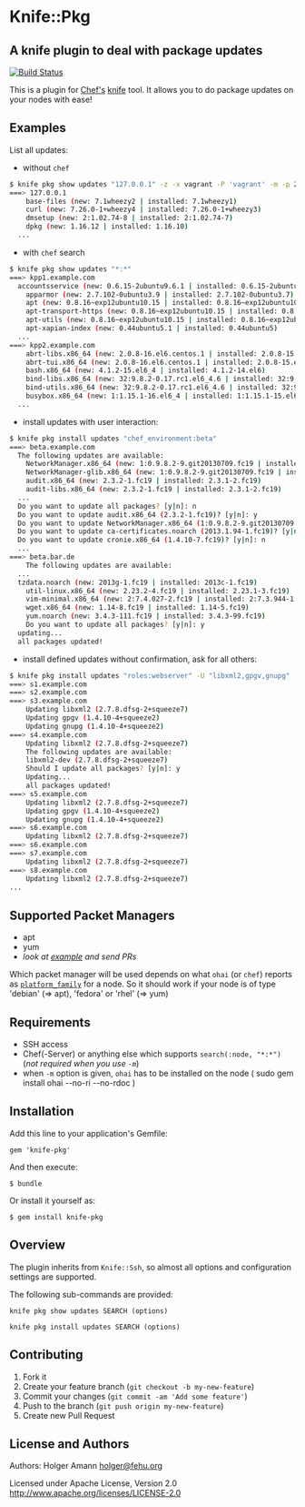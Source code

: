 # Knife::Pkg

## A knife plugin to deal with package updates

[![Build Status](https://travis-ci.org/hamann/knife-pkg.png?branch=master)](https://travis-ci.org/hamann/knife-pkg)

This is a plugin for [Chef's](http://www.opscode.com/chef) [knife](http://docs.opscode.com/knife.html) tool. It allows you to do package updates on your nodes with ease!


## Examples

List all updates:

 - without `chef`

```sh
$ knife pkg show updates "127.0.0.1" -z -x vagrant -P 'vagrant' -m -p 2222
===> 127.0.0.1
	base-files (new: 7.1wheezy2 | installed: 7.1wheezy1)
	curl (new: 7.26.0-1+wheezy4 | installed: 7.26.0-1+wheezy3)
	dmsetup (new: 2:1.02.74-8 | installed: 2:1.02.74-7)
	dpkg (new: 1.16.12 | installed: 1.16.10)
  ...
```

  - with `chef` search

```sh
$ knife pkg show updates "*:*"
===> kpp1.example.com
  accountsservice (new: 0.6.15-2ubuntu9.6.1 | installed: 0.6.15-2ubuntu9.6)
	apparmor (new: 2.7.102-0ubuntu3.9 | installed: 2.7.102-0ubuntu3.7)
	apt (new: 0.8.16~exp12ubuntu10.15 | installed: 0.8.16~exp12ubuntu10.10)
	apt-transport-https (new: 0.8.16~exp12ubuntu10.15 | installed: 0.8.16~exp12ubuntu10.10)
	apt-utils (new: 0.8.16~exp12ubuntu10.15 | installed: 0.8.16~exp12ubuntu10.10)
	apt-xapian-index (new: 0.44ubuntu5.1 | installed: 0.44ubuntu5)
  ...
===> kpp2.example.com
	abrt-libs.x86_64 (new: 2.0.8-16.el6.centos.1 | installed: 2.0.8-15.el6.centos)
	abrt-tui.x86_64 (new: 2.0.8-16.el6.centos.1 | installed: 2.0.8-15.el6.centos)
	bash.x86_64 (new: 4.1.2-15.el6_4 | installed: 4.1.2-14.el6)
	bind-libs.x86_64 (new: 32:9.8.2-0.17.rc1.el6_4.6 | installed: 32:9.8.2-0.17.rc1.el6)
	bind-utils.x86_64 (new: 32:9.8.2-0.17.rc1.el6_4.6 | installed: 32:9.8.2-0.17.rc1.el6)
	busybox.x86_64 (new: 1:1.15.1-16.el6_4 | installed: 1:1.15.1-15.el6)  
  ...
```

  - install updates with user interaction:

```sh
$ knife pkg install updates "chef_environment:beta"
===> beta.example.com
  The following updates are available:
	NetworkManager.x86_64 (new: 1:0.9.8.2-9.git20130709.fc19 | installed: 1:0.9.8.2-2.fc19)
	NetworkManager-glib.x86_64 (new: 1:0.9.8.2-9.git20130709.fc19 | installed: 1:0.9.8.2-2.fc19)
	audit.x86_64 (new: 2.3.2-1.fc19 | installed: 2.3.1-2.fc19)
	audit-libs.x86_64 (new: 2.3.2-1.fc19 | installed: 2.3.1-2.fc19)
  ...
  Do you want to update all packages? [y|n]: n
  Do you want to update audit.x86_64 (2.3.2-1.fc19)? [y|n]: y
  Do you want to update NetworkManager.x86_64 (1:0.9.8.2-9.git20130709.fc19)? [y|n]: y
  Do you want to update ca-certificates.noarch (2013.1.94-1.fc19)? [y|n]: y
  Do you want to update cronie.x86_64 (1.4.10-7.fc19)? [y|n]: n
  ...
===> beta.bar.de
	The following updates are available:
  ...
  tzdata.noarch (new: 2013g-1.fc19 | installed: 2013c-1.fc19)
	util-linux.x86_64 (new: 2.23.2-4.fc19 | installed: 2.23.1-3.fc19)
	vim-minimal.x86_64 (new: 2:7.4.027-2.fc19 | installed: 2:7.3.944-1.fc19)
	wget.x86_64 (new: 1.14-8.fc19 | installed: 1.14-5.fc19)
	yum.noarch (new: 3.4.3-111.fc19 | installed: 3.4.3-99.fc19)
	Do you want to update all packages? [y|n]: y
  updating...
  all packages updated!
```

  - install defined updates without confirmation, ask for all others:

```sh
$ knife pkg install updates "roles:webserver" -U "libxml2,gpgv,gnupg"
===> s1.example.com
===> s2.example.com
===> s3.example.com
	Updating libxml2 (2.7.8.dfsg-2+squeeze7)
	Updating gpgv (1.4.10-4+squeeze2)
	Updating gnupg (1.4.10-4+squeeze2)
===> s4.example.com
	Updating libxml2 (2.7.8.dfsg-2+squeeze7)
	The following updates are available:
	libxml2-dev (2.7.8.dfsg-2+squeeze7)
	Should I update all packages? [y|n]: y
	Updating...
	all packages updated!
===> s5.example.com
	Updating libxml2 (2.7.8.dfsg-2+squeeze7)
	Updating gpgv (1.4.10-4+squeeze2)
	Updating gnupg (1.4.10-4+squeeze2)
===> s6.example.com
	Updating libxml2 (2.7.8.dfsg-2+squeeze7)
===> s6.example.com
===> s7.example.com
	Updating libxml2 (2.7.8.dfsg-2+squeeze7)
===> s8.example.com
	Updating libxml2 (2.7.8.dfsg-2+squeeze7)
...
```

## Supported Packet Managers

* apt
* yum
* *look at [example](https://github.com/hamann/knife-pkg/blob/master/lib/knife-pkg/controllers/debian.rb) and send PRs*

Which packet manager will be used depends on what `ohai` (or `chef`) reports as [`platform_family`](https://github.com/opscode/ohai/blob/master/lib/ohai/plugins/linux/platform.rb#L103) for a node. So it should work if your node is of type 'debian' (=> apt), 'fedora' or 'rhel' (=> yum)


## Requirements

* SSH access
* Chef(-Server) or anything else which supports `search(:node, "*:*")` (*not required when you use `-m`*)
* when `-m` option is given, `ohai` has to be installed on the node  ( sudo gem install ohai --no-ri --no-rdoc )


## Installation

Add this line to your application's Gemfile:

    gem 'knife-pkg'

And then execute:

    $ bundle

Or install it yourself as:

    $ gem install knife-pkg
    

## Overview

The plugin inherits from `Knife::Ssh`, so almost all options and configuration settings are supported.


The following sub-commands are provided:

```
knife pkg show updates SEARCH (options)
```

```
knife pkg install updates SEARCH (options)
```


## Contributing

1. Fork it
2. Create your feature branch (`git checkout -b my-new-feature`)
3. Commit your changes (`git commit -am 'Add some feature'`)
4. Push to the branch (`git push origin my-new-feature`)
5. Create new Pull Request

## License and Authors

Authors: Holger Amann holger@fehu.org

Licensed under Apache License, Version 2.0 
http://www.apache.org/licenses/LICENSE-2.0
